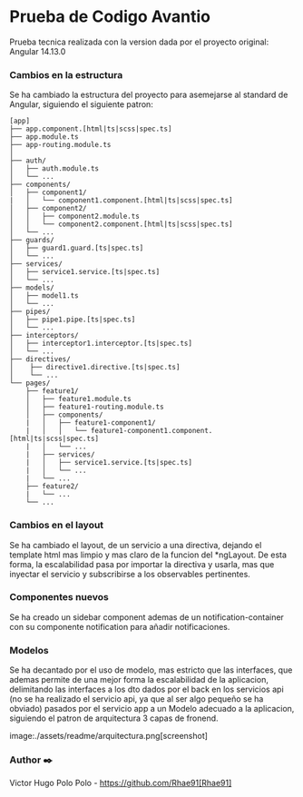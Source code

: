 # Prueba de Codigo Avantio

Prueba tecnica realizada con la version dada por el proyecto original: Angular 14.13.0

### Cambios en la estructura

Se ha cambiado la estructura del proyecto para asemejarse al standard de Angular, siguiendo el siguiente patron:

````
[app]
├── app.component.[html|ts|scss|spec.ts]
├── app.module.ts
├── app-routing.module.ts
│
├── auth/
│   ├── auth.module.ts
│   └── ...
├── components/
│   ├── component1/
|   │   └── component1.component.[html|ts|scss|spec.ts]
│   ├── component2/
│   │   ├── component2.module.ts
│   │   └── component2.component.[html|ts|scss|spec.ts]
│   └── ...
├── guards/
│   ├── guard1.guard.[ts|spec.ts]
│   └── ...
├── services/
│   ├── service1.service.[ts|spec.ts]
│   └── ...
├── models/
│   ├── model1.ts
│   └── ...
├── pipes/
│   ├── pipe1.pipe.[ts|spec.ts]
│   └── ...
├── interceptors/
│   ├── interceptor1.interceptor.[ts|spec.ts]
│   └── ...
├── directives/
│    ├── directive1.directive.[ts|spec.ts]
│    └── ...
└── pages/
    ├── feature1/
    │   ├── feature1.module.ts
    │   ├── feature1-routing.module.ts
    │   ├── components/
    |   │   ├── feature1-component1/
    |   │   │   └── feature1-component1.component.[html|ts|scss|spec.ts]
    |   │   └── ...
    |   ├── services/
    |   │   ├── service1.service.[ts|spec.ts]
    |   │   └── ...
    |   └── ...
    ├── feature2/
    |   └── ...
    └── ...
````

### Cambios en el layout

Se ha cambiado el layout, de un servicio a una directiva, dejando el template html mas limpio y mas claro de la funcion del *ngLayout.
De esta forma, la escalabilidad pasa por importar la directiva y usarla, mas que inyectar el servicio y subscribirse a los observables pertinentes.

### Componentes nuevos
Se ha creado un sidebar component ademas de un notification-container con su componente notification para añadir notificaciones.

### Modelos
Se ha decantado por el uso de modelo, mas estricto que las interfaces, que ademas permite de una mejor forma la escalabilidad de la aplicacion,
delimitando las interfaces a los dto dados por el back en los servicios api (no se ha realizado el servicio api, ya que al ser algo pequeño se
ha obviado) pasados por el servicio app a un Modelo adecuado a la aplicacion, siguiendo el patron de arquitectura 3 capas de fronend.

image:./assets/readme/arquitectura.png[screenshot]

### Author ✒️

Victor Hugo Polo Polo - https://github.com/Rhae91[Rhae91]
